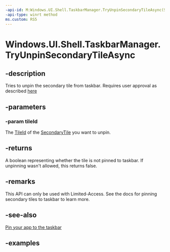 ```yaml
---
-api-id: M:Windows.UI.Shell.TaskbarManager.TryUnpinSecondaryTileAsync(System.String)
-api-type: winrt method
ms.custom: RS5
---
```


<!-- Method syntax.
public IAsyncOperation<bool> TaskbarManager.TryUnpinSecondaryTileAsync(String tileId)
-->

# Windows.UI.Shell.TaskbarManager.TryUnpinSecondaryTileAsync

## -description

Tries to unpin the secondary tile from taskbar. Requires user approval as described [here](/en-us/windows/uwp/design/shell/pin-to-taskbar#4-pin-your-app)

## -parameters

### -param tileId

The [TileId](../windows.ui.startscreen/secondarytile_tileid.md) of the [SecondaryTile](../windows.ui.startscreen/secondarytile.md) you want to unpin.

## -returns

A boolean representing whether the tile is not pinned to taskbar. If unpinning wasn't allowed, this returns false.

## -remarks

This API can only be used with Limited-Access. See the docs for pinning secondary tiles to taskbar to learn more.

## -see-also

[Pin your app to the taskbar](/windows/uwp/design/shell/pin-to-taskbar)

## -examples
